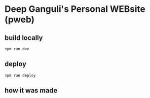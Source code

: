 # Deep Ganguli's Personal WEBsite (pweb)

## build locally

`npm run dev`

## deploy

`npm run deploy`

## how it was made

